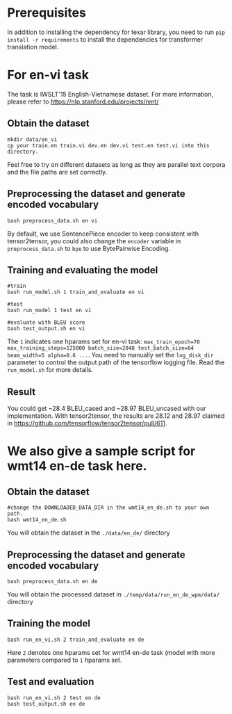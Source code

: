 # Prerequisites

In addition to installing the dependency for texar library, you need to
run `pip install -r requirements` to install the dependencies for transformer translation model.

# For en-vi task

The task is IWSLT'15 English-Vietnamese dataset. For more information, please refer to https://nlp.stanford.edu/projects/nmt/

## Obtain the dataset
```
mkdir data/en_vi
cp your train.en train.vi dev.en dev.vi test.en test.vi into this directory.
```
Feel free to try on different datasets as long as they are parallel text corpora and the file paths are set correctly.

## Preprocessing the dataset and generate encoded vocabulary
```
bash preprocess_data.sh en vi
```
By default, we use SentencePiece encoder to keep consistent with tensor2tensor, you could also change the `encoder` variable in `preprocess_data.sh` to `bpe` to use BytePairwise Encoding.

## Training and evaluating the model

```
#train
bash run_model.sh 1 train_and_evaluate en vi

#test
bash run_model 1 test en vi

#evaluate with BLEU score
bash test_output.sh en vi
```

The `1` indicates one hparams set for en-vi task: `max_train_epoch=70 max_training_steps=125000 batch_size=2048 test_batch_size=64 beam_width=5 alpha=0.6 ...`. You need to manually set the `log_disk_dir` parameter to control the output path of the tensorflow logging file. Read the `run_model.sh` for more details.

## Result

You could get ~28.4 BLEU_cased and ~28.97 BLEU_uncased with our implementation. With tensor2tensor, the results are 28.12 and 28.97 claimed in https://github.com/tensorflow/tensor2tensor/pull/611.


# We also give a sample script for wmt14 en-de task here.

## Obtain the dataset
```
#change the DOWNLOADED_DATA_DIR in the wmt14_en_de.sh to your own path.
bash wmt14_en_de.sh
```
You will obtain the dataset in the `./data/en_de/` directory

## Preprocessing the dataset and generate encoded vocabulary
```
bash preprocess_data.sh en de
```
You will obtain the processed dataset in `./temp/data/run_en_de_wpm/data/` directory

## Training the model

```
bash run_en_vi.sh 2 train_and_evaluate en de
```
Here `2` denotes one hparams set for wmt14 en-de task (model with more
parameters compared to `1` hparams set.

## Test and evaluation
```
bash run_en_vi.sh 2 test en de
bash test_output.sh en de
```
